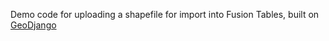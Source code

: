 Demo code for uploading a shapefile for import into Fusion Tables, built on [GeoDjango](http://docs.djangoproject.com/en/dev/ref/contrib/gis/)